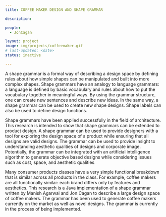 ```yaml
---
title: COFFEE MAKER DESIGN AND SHAPE GRAMMAR 

description:

people:
  - JonCagan

layout: project
image: img/projects/coffeemaker.gif
# last-updated: <date>
status: inactive

---
```

A shape grammar is a formal way of describing a design space by defining rules about how simple shapes can be manipulated and built into more complex shapes. Shape grammars have an analogy to language grammars: a language is defined by basic vocabulary and rules about how to put the vocabulary together in meaningful ways. By using the grammar structure, one can create new sentences and describe new ideas. In the same way, a shape grammar can be used to create new shape designs. Shape labels can also be used to define design functions.

Shape grammars have been applied successfully in the field of architecture. This research is intended to show that shape grammars can be extended to product design. A shape grammar can be used to provide designers with a tool for exploring the design space of a product while ensuring that all designs are valid designs. The grammar can be used to provide insight to understanding aesthetic qualities of designs and corporate image. Potentially, the grammar can be integrated with an artificial intelligence algorithm to generate objective based designs while considering issues such as cost, space, and aesthetic qualities.

Many consumer products classes have a very simple functional breakdown that is similar across all products in the class. For example, coffee makers are all functionally similar: each brand differs only by features and aesthetics. This research is a Java implementation of a shape grammar written by Manish Agarwal and Jon Cagan to describe a large design space of coffee makers. The grammar has been used to generate coffee makers currently on the market as well as novel designs. The grammar is currently in the process of being implemented.